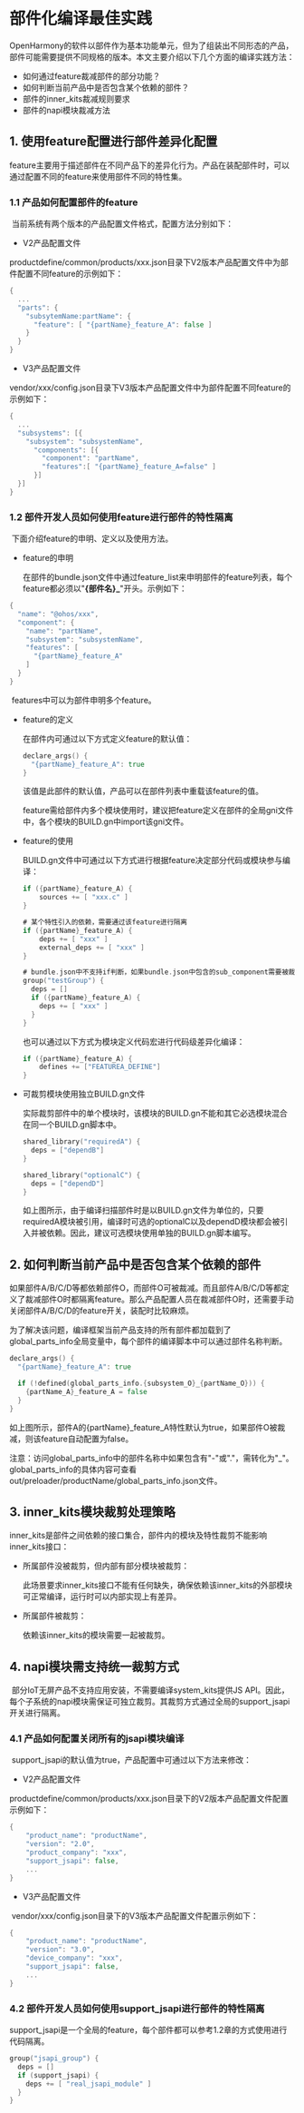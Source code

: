 # 部件化编译最佳实践

OpenHarmony的软件以部件作为基本功能单元，但为了组装出不同形态的产品，部件可能需要提供不同规格的版本。本文主要介绍以下几个方面的编译实践方法：

- 如何通过feature裁减部件的部分功能？
- 如何判断当前产品中是否包含某个依赖的部件？
- 部件的inner_kits裁减规则要求
- 部件的napi模块裁减方法

## 1. 使用feature配置进行部件差异化配置

​	feature主要用于描述部件在不同产品下的差异化行为。产品在装配部件时，可以通过配置不同的feature来使用部件不同的特性集。

### 1.1 产品如何配置部件的feature

​	当前系统有两个版本的产品配置文件格式，配置方法分别如下：

- V2产品配置文件

​	productdefine/common/products/xxx.json目录下V2版本产品配置文件中为部件配置不同feature的示例如下：

```go
{
  ...
  "parts": {
    "subsytemName:partName": {
      "feature": [ "{partName}_feature_A": false ]
    }
  }
}
```

- V3产品配置文件

​     vendor/xxx/config.json目录下V3版本产品配置文件中为部件配置不同feature的示例如下：

```go
{
  ...
  "subsystems": [{
    "subsystem": "subsystemName",
      "components": [{
        "component": "partName",
        "features":[ "{partName}_feature_A=false" ]
      }]
  }]
}
```

### 1.2 部件开发人员如何使用feature进行部件的特性隔离

​	下面介绍feature的申明、定义以及使用方法。

- feature的申明

  在部件的bundle.json文件中通过feature_list来申明部件的feature列表，每个feature都必须以"**{部件名}_**"开头。示例如下：

```go
{
  "name": "@ohos/xxx",
  "component": {
    "name": "partName",
    "subsystem": "subsystemName",
    "features": [
      "{partName}_feature_A"
    ]
  }
}
```

​		features中可以为部件申明多个feature。

- feature的定义

  在部件内可通过以下方式定义feature的默认值：

  ```go
  declare_args() {
    "{partName}_feature_A": true
  }
  ```

  该值是此部件的默认值，产品可以在部件列表中重载该feature的值。

  feature需给部件内多个模块使用时，建议把feature定义在部件的全局gni文件中，各个模块的BUILD.gn中import该gni文件。

- feature的使用

  BUILD.gn文件中可通过以下方式进行根据feature决定部分代码或模块参与编译：

  ```go
  if ({partName}_feature_A) {
      sources += [ "xxx.c" ]
  }
  
  # 某个特性引入的依赖，需要通过该feature进行隔离
  if ({partName}_feature_A) {
      deps += [ "xxx" ]
      external_deps += [ "xxx" ]
  }
  
  # bundle.json中不支持if判断，如果bundle.json中包含的sub_component需要被裁减，可以定义group进行裁减判断
  group("testGroup") {
    deps = []
    if ({partName}_feature_A) {
      deps += [ "xxx" ]
    }
  }
  ```

  也可以通过以下方式为模块定义代码宏进行代码级差异化编译：

  ```go
  if ({partName}_feature_A) {
      defines += ["FEATUREA_DEFINE"]
  }
  ```

- 可裁剪模块使用独立BUILD.gn文件

  实际裁剪部件中的单个模块时，该模块的BUILD.gn不能和其它必选模块混合在同一个BUILD.gn脚本中。

  ```go
  shared_library("requiredA") {
    deps = ["dependB"]
  }
  
  shared_library("optionalC") {
    deps = ["dependD"]
  }
  ```

  如上图所示，由于编译扫描部件时是以BUILD.gn文件为单位的，只要requiredA模块被引用，编译时可选的optionalC以及dependD模块都会被引入并被依赖。因此，建议可选模块使用单独的BUILD.gn脚本编写。

## 2. 如何判断当前产品中是否包含某个依赖的部件

如果部件A/B/C/D等都依赖部件O，而部件O可被裁减。而且部件A/B/C/D等都定义了裁减部件O时都隔离feature。那么产品配置人员在裁减部件O时，还需要手动关闭部件A/B/C/D的feature开关，装配时比较麻烦。

为了解决该问题，编译框架当前产品支持的所有部件都加载到了global_parts_info全局变量中，每个部件的编译脚本中可以通过部件名称判断。

```go
declare_args() {
  "{partName}_feature_A": true

  if (!defined(global_parts_info.{subsystem_O}_{partName_O})) {
    {partName_A}_feature_A = false
  }
}
```

如上图所示，部件A的{partName}_feature_A特性默认为true，如果部件O被裁减，则该feature自动配置为false。

注意：访问global_parts_info中的部件名称中如果包含有"-"或"."，需转化为"_"。global_parts_info的具体内容可查看out/preloader/productName/global_parts_info.json文件。

## 3. inner_kits模块裁剪处理策略

inner_kits是部件之间依赖的接口集合，部件内的模块及特性裁剪不能影响inner_kits接口：

- 所属部件没被裁剪，但内部有部分模块被裁剪：

  此场景要求inner_kits接口不能有任何缺失，确保依赖该inner_kits的外部模块可正常编译，运行时可以内部实现上有差异。

- 所属部件被裁剪：

  依赖该inner_kits的模块需要一起被裁剪。

  

## 4. napi模块需支持统一裁剪方式

​	部分IoT无屏产品不支持应用安装，不需要编译system_kits提供JS API。因此，每个子系统的napi模块需保证可独立裁剪。其裁剪方式通过全局的support_jsapi开关进行隔离。

### 4.1 产品如何配置关闭所有的jsapi模块编译

​	support_jsapi的默认值为true，产品配置中可通过以下方法来修改：

- V2产品配置文件

​	productdefine/common/products/xxx.json目录下的V2版本产品配置文件配置示例如下：

```go
{
    "product_name": "productName",
    "version": "2.0",
    "product_company": "xxx",
    "support_jsapi": false,
    ...
}
```

- V3产品配置文件

​     vendor/xxx/config.json目录下的V3版本产品配置文件配置示例如下：

```go
{
    "product_name": "productName",
    "version": "3.0",
    "device_company": "xxx",
    "support_jsapi": false,
    ...
}
```

### 4.2 部件开发人员如何使用support_jsapi进行部件的特性隔离

support_jsapi是一个全局的feature，每个部件都可以参考1.2章的方式使用进行代码隔离。

```go
group("jsapi_group") {
  deps = []
  if (support_jsapi) {
    deps += [ "real_jsapi_module" ]
  }
}
```


